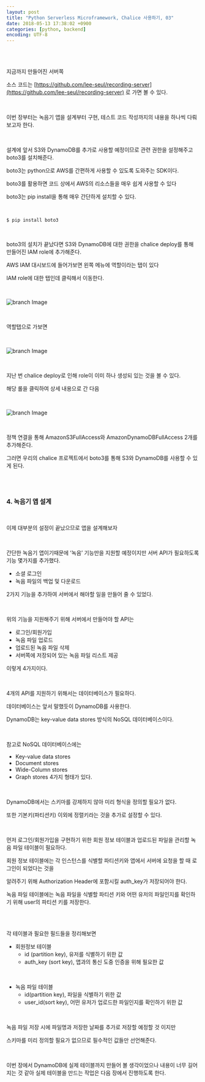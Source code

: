 ```yaml
---
layout: post
title: "Python Serverless Microframework, Chalice 사용하기, 03"
date: 2018-05-13 17:38:02 +0900
categories: [python, backend]
encoding: UTF-8
---
```


<br>
<br>

지금까지 만들어진 서버쪽 

소스 코드는 [https://github.com/lee-seul/recording-server](https://github.com/lee-seul/recording-server) 로 가면 볼 수 있다.

<br>

이번 장부터는 녹음기 앱을 설계부터 구현, 테스트 코드 작성까지의 내용을 하나씩 다뤄보고자 한다. 

<br>


설계에 앞서 S3와 DynamoDB를 추가로 사용할 예정이므로 관련 권한을 설정해주고 boto3를 설치해준다. 

boto3는 python으로 AWS를 간편하게 사용할 수 있도록 도와주는 SDK이다. 

boto3를 활용하면 코드 상에서 AWS의 리소스들을 매우 쉽게 사용할 수 있다 

boto3는 pip install을 통해 매우 간단하게 설치할 수 있다. 

<br>

```shell
$ pip install boto3
```

<br>

boto3의 설치가 끝났다면 S3와 DynamoDB에 대한 권한을 chalice deploy를 통해 만들어진 IAM role에 추가해준다. 

AWS IAM 대시보드에 들어가보면 왼쪽 메뉴에 역할이라는 탭이 있다 

IAM role에 대한 탭인데 클릭해서 이동한다. 


<br>


![branch Image](https://raw.githubusercontent.com/lee-seul/lee-seul.github.com/master/static/img/_posts/chalice_01.png)

<br>

역할탭으로 가보면 

<br>


![branch Image](https://raw.githubusercontent.com/lee-seul/lee-seul.github.com/master/static/img/_posts/chalice_02.png)

<br>

지난 번 chalice deploy로 인해 role이 이미 하나 생성되 있는 것을 볼 수 있다. 

해당 롤을 클릭하여 상세 내용으로 간 다음 

<br>


![branch Image](https://raw.githubusercontent.com/lee-seul/lee-seul.github.com/master/static/img/_posts/chalice_03.png)


<br>

정책 연결을 통해 AmazonS3FullAccess와 AmazonDynamoDBFullAccess 2개를 추가해준다. 

그러면 우리의 chalice 프로젝트에서 boto3를 통해 S3와 DynamoDB를 사용할 수 있게 된다.

<br>
<br>



### 4. 녹음기 앱 설계

<br> 

이제 대부분의 설정이 끝났으므로 앱을 설계해보자

<br>

간단한 녹음기 앱이기때문에 ‘녹음’ 기능만을 지원할 예정이지만 서버 API가 필요하도록 기능 몇가지를 추가했다.

- 소셜 로그인
- 녹음 파일의 백업 및 다운로드

2가지 기능을 추가하여 서버에서 해야할 일을 만들어 줄 수 있었다. 

<br>

위의 기능을 지원해주기 위해 서버에서 만들어야 할 API는 

- 로그인/회원가입
- 녹음 파일 업로드 
- 업로드된 녹음 파일 삭제
- 서버쪽에 저장되어 있는 녹음 파일 리스트 제공

이렇게 4가지이다. 

<br>

4개의 API를 지원하기 위해서는 데이터베이스가 필요하다. 

데이터베이스는 앞서 말했듯이 DynamoDB를 사용한다. 

DynamoDB는 key-value data stores 방식의 NoSQL 데이터베이스이다. 

<br>

참고로 NoSQL 데이터베이스에는 

* Key-value data stores
* Document stores
* Wide-Column stores
* Graph stores
4가지 형태가 있다. 

<br>

DynamoDB에서는 스키마를 강제하지 않아 미리 형식을 정의할 필요가 없다.

또한 기본키(파티션키) 이외에 정렬키라는 것을 추가로 설정할 수 있다. 

<br>

먼저 로그인/회원가입을 구현하기 위한 회원 정보 테이블과 업로드된 파일을 관리할 녹음 파일 테이블이 필요하다. 

회원 정보 테이블에는 각 인스턴스를 식별할 파티션키와  앱에서 서버에 요청을 할 때 로그인이 되었다는 것을 

알려주기 위해 Authorization Header에 포함시킬 auth_key가 저장되어야 한다. 


녹음 파일 테이블에는 녹음 파일을 식별할 파티션 키와 어떤 유저의 파일인지를 확인하기 위해 user의 파티션 키를 저장한다. 

<br>
<br>

각 테이블과 필요한 필드들을 정리해보면 

* 회원정보 테이블
    * id (partition key), 유저를 식별하기 위한 값 
    * auth_key (sort key), 앱과의 통신 도중 인증을 위해 필요한 값 

<br>

* 녹음 파일 테이블
    * id(partition key), 파일을 식별하기 위한 값
    * user_id(sort key), 어떤 유저가 업로드한 파일인지를 확인하기 위한 값


<br>

녹음 파일 저장 시에 파일명과 저장한 날짜를 추가로 저장할 예정할 것 이지만 

스키마를 미리 정의할 필요가 없으므로 필수적인 값들만 선언해준다. 

<br>


이번 장에서 DynamoDB에 실제 테이블까지 만들어 볼 생각이었으나 내용이 너무 길어지는 것 같아 실제 테이블을 만드는 작업은 다음 장에서 진행하도록 한다. 


<br>
<br>
